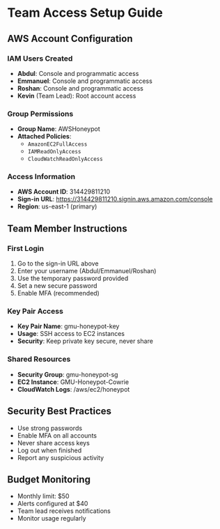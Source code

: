 # Team Access Setup Guide

## AWS Account Configuration

### IAM Users Created
- **Abdul**: Console and programmatic access
- **Emmanuel**: Console and programmatic access  
- **Roshan**: Console and programmatic access
- **Kevin** (Team Lead): Root account access

### Group Permissions
- **Group Name**: AWSHoneypot
- **Attached Policies**:
  - `AmazonEC2FullAccess`
  - `IAMReadOnlyAccess`
  - `CloudWatchReadOnlyAccess`

### Access Information
- **AWS Account ID**: 314429811210
- **Sign-in URL**: https://314429811210.signin.aws.amazon.com/console
- **Region**: us-east-1 (primary)

## Team Member Instructions

### First Login
1. Go to the sign-in URL above
2. Enter your username (Abdul/Emmanuel/Roshan)
3. Use the temporary password provided
4. Set a new secure password
5. Enable MFA (recommended)

### Key Pair Access
- **Key Pair Name**: gmu-honeypot-key
- **Usage**: SSH access to EC2 instances
- **Security**: Keep private key secure, never share

### Shared Resources
- **Security Group**: gmu-honeypot-sg
- **EC2 Instance**: GMU-Honeypot-Cowrie
- **CloudWatch Logs**: /aws/ec2/honeypot

## Security Best Practices
- Use strong passwords
- Enable MFA on all accounts
- Never share access keys
- Log out when finished
- Report any suspicious activity

## Budget Monitoring
- Monthly limit: $50
- Alerts configured at $40
- Team lead receives notifications
- Monitor usage regularly